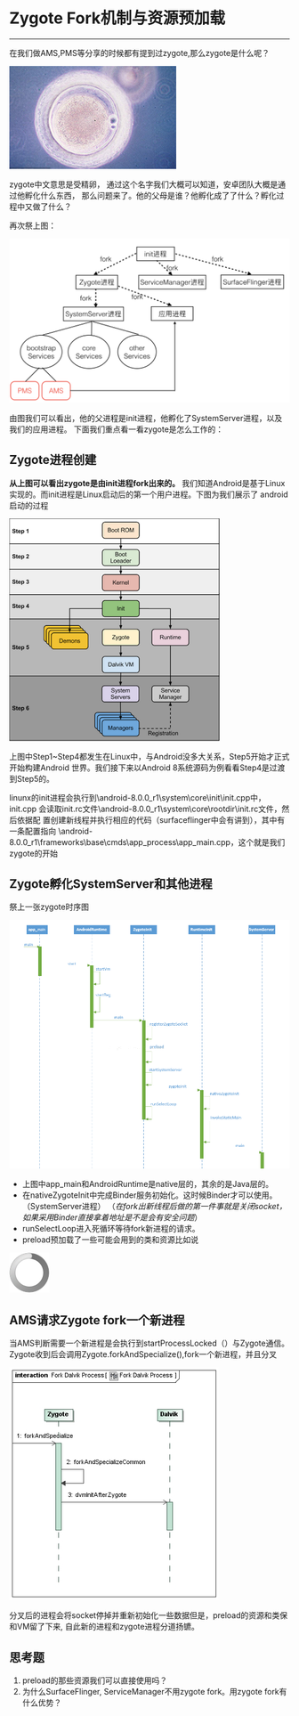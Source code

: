 # Zygote Fork机制与资源预加载
---
在我们做AMS,PMS等分享的时候都有提到过zygote,那么zygote是什么呢？

![zygote_img_01](res/zygote_img_01.png)

zygote中文意思是受精卵，
通过这个名字我们大概可以知道，安卓团队大概是通过他孵化什么东西，
那么问题来了。他的父母是谁？他孵化成了了什么？孵化过程中又做了什么？

再次祭上图：

![zygote_img_02](res/zygote_img_02.png)

由图我们可以看出，他的父进程是init进程，他孵化了SystemServer进程，以及我们的应用进程。
下面我们重点看一看zygote是怎么工作的：

## Zygote进程创建
__从上图可以看出zygote是由init进程fork出来的。__
我们知道Android是基于Linux实现的。而init进程是Linux启动后的第一个用户进程。下图为我们展示了
android启动的过程

![zygote_img_03](res/zygote_img_03.png)

上图中Step1~Step4都发生在Linux中，与Android没多大关系，Step5开始才正式开始构建Android
世界。我们接下来以Android 8系统源码为例看看Step4是过渡到Step5的。

linunx的init进程会执行到\\android-8.0.0_r1\\system\\core\\init\\init.cpp中，init.cpp
会读取init.rc文件\\android-8.0.0_r1\\system\\core\\rootdir\\init.rc文件，然后依据配
置创建新线程并执行相应的代码（surfaceflinger中会有讲到），其中有一条配置指向
\\android-8.0.0_r1\\frameworks\\base\\cmds\\app_process\\app_main.cpp，这个就是我们zygote的开始

## Zygote孵化SystemServer和其他进程
祭上一张zygote时序图

![zygote_img_04](res/zygote_img_04.png)

* 上图中app_main和AndroidRuntime是native层的，其余的是Java层的。
* 在nativeZygoteInit中完成Binder服务初始化。这时候Binder才可以使用。（SystemServer进程）
  （_在fork出新线程后做的第一件事就是关闭socket，如果采用Binder直接拿着地址是不是会有安全问题_）
* runSelectLoop进入死循环等待fork新进程的请求。
* preload预加载了一些可能会用到的类和资源比如说

 ![zygote_img_05](res/zygote_img_05.png)

## AMS请求Zygote fork一个新进程
当AMS判断需要一个新进程是会执行到startProcessLocked（）与Zygote通信。
Zygote收到后会调用Zygote.forkAndSpecialize(),fork一个新进程，并且分叉

 ![zygote_img_06](res/zygote_img_06.PNG)

 分叉后的进程会将socket停掉并重新初始化一些数据但是，preload的资源和类保和VM留了下来,
 自此新的进程和zygote进程分道扬镳。

 ## 思考题
 1. preload的那些资源我们可以直接使用吗？
 2. 为什么SurfaceFlinger, ServiceManager不用zygote fork。用zygote fork有什么优势？
